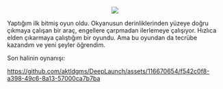<p align="center">
  <a href="https://play.google.com/store/apps/details?id=com.HarpyCasual.DeepLaunch&hl=jp&pli=1" target="_blank">
    <img src="https://github.com/aktldgms/DeepLaunch/assets/116670654/5bccfbfd-024c-4a1c-8e0f-78c786d5eb45" />
  </a>
</p>
<p>
  Yaptığım ilk bitmiş oyun oldu. Okyanusun derinliklerinden yüzeye doğru çıkmaya çalışan bir araç, engellere çarpmadan ilerlemeye çalışıyor. Hızlıca elden çıkarmaya çalıştığım bir oyundu. Ama bu oyundan da tecrübe kazandım ve yeni şeyler öğrendim.  
</p>
<p>
  Son halinin oynanışı:
</p>


https://github.com/aktldgms/DeepLaunch/assets/116670654/f542c0f8-a398-49c6-8a13-57000ca7b7ba

